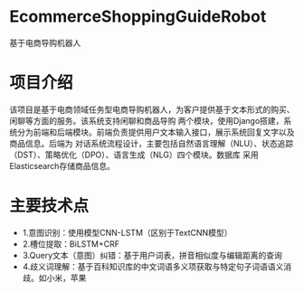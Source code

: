 # EcommerceShoppingGuideRobot
基于电商导购机器人
# 项目介绍
该项目是基于电商领域任务型电商导购机器人，为客户提供基于文本形式的购买、闲聊等方面的服务。该系统支持闲聊和商品导购
两个模块，使用Django搭建，系统分为前端和后端模块。前端负责提供用户文本输入接口，展示系统回复文字以及商品信息。后端为
对话系统流程设计，主要包括自然语言理解（NLU）、状态追踪（DST）、策略优化（DPO）、语言生成（NLG）四个模块。数据库
采用Elasticsearch存储商品信息。
# 主要技术点
 - 1.意图识别：使用模型CNN-LSTM（区别于TextCNN模型）
 - 2.槽位提取：BiLSTM+CRF
 - 3.Query文本（意图）纠错：基于用户词表，拼音相似度与编辑距离的查询
 - 4.歧义词理解：基于百科知识库的中文词语多义项获取与特定句子词语语义消歧。如小米，苹果

